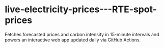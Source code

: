 # live-electricity-prices---RTE-spot-prices
Fetches forecasted prices and carbon intensity in 15-minute intervals and powers an interactive web app updated daily via GitHub Actions.
